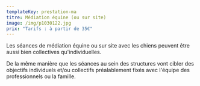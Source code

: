```yaml
---
templateKey: prestation-ma
titre: Médiation équine (ou sur site)
image: /img/p1030122.jpg
prix: "Tarifs : à partir de 35€"
---
```

Les séances de médiation équine ou sur site avec les chiens peuvent être aussi bien collectives qu'individuelles.

De la même manière que les séances au sein des structures vont cibler des objectifs individuels et/ou collectifs préalablement fixés avec l'équipe des professionnels ou la famille.